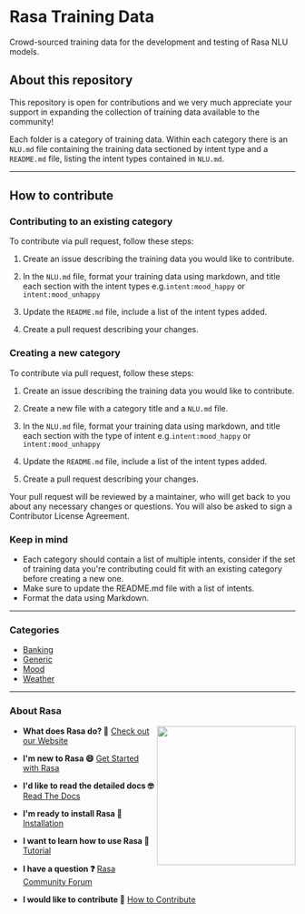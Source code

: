 # Rasa Training Data
Crowd-sourced training data for the development and testing of Rasa NLU models. 

## About this repository 

This repository is open for contributions and we very much appreciate your support in expanding the collection of training data available to the community!

Each folder is a category of training data. Within each category there is an `NLU.md` file containing the training data sectioned by intent type and a `README.md` file, listing the intent types contained in `NLU.md`.

---  

## How to contribute

### Contributing to an existing category

To contribute via pull request, follow these steps:

1. Create an issue describing the training data you would like to contribute. 

2. In the `NLU.md` file, format your training data using markdown, and title each section with the intent types e.g.`intent:mood_happy` or `intent:mood_unhappy`

3. Update the `README.md` file, include a list of the intent types added. 

5. Create a pull request describing your changes. 

### Creating a new category

To contribute via pull request, follow these steps:

1. Create an issue describing the training data you would like to contribute.

2. Create a new file with a category title and a `NLU.md` file. 

3. In the `NLU.md` file, format your training data using markdown, and title each section with the type of intent e.g.`intent:mood_happy` or `intent:mood_unhappy` 

4. Update the `README.md` file, include a list of the intent types added. 

5. Create a pull request describing your changes. 

Your pull request will be reviewed by a maintainer, who will get back to you about any necessary changes or questions. You will also be asked to sign a Contributor License Agreement.

### Keep in mind

*  Each category should contain a list of multiple intents, consider if the set of training data you're contributing could fit with an existing category before creating a new one.
*  Make sure to update the README.md file with a list of intents. 
*  Format the data using Markdown.

---  

### Categories 

* [Banking](https://github.com/RasaHQ/rasa-training-data/tree/master/banking)
* [Generic](https://github.com/RasaHQ/rasa-training-data/tree/master/greetings)
* [Mood](https://github.com/RasaHQ/rasa-training-data/tree/master/mood)
* [Weather](https://github.com/RasaHQ/rasa-training-data/tree/master/weather)

---  

### About Rasa

<img align="right" height="244" src="https://i.imgur.com/YR7ziAx.png">

- **What does Rasa do? 🤔**
  [Check out our Website](https://rasa.com/)

- **I'm new to Rasa 😄**
  [Get Started with Rasa](https://rasa.com/docs/getting-started/)

- **I'd like to read the detailed docs 🤓**
  [Read The Docs](https://rasa.com/docs/)

- **I'm ready to install Rasa 🚀**
  [Installation](https://rasa.com/docs/rasa/user-guide/installation/)

- **I want to learn how to use Rasa 🚀**
  [Tutorial](https://rasa.com/docs/rasa/user-guide/rasa-tutorial/)

- **I have a question ❓**
  [Rasa Community Forum](https://forum.rasa.com/)

- **I would like to contribute 🤗**
  [How to Contribute](#how-to-contribute)
